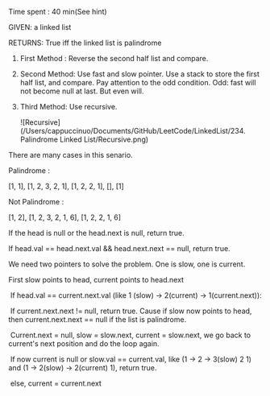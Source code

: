 Time spent : 40 min(See hint)

GIVEN: a linked list

RETURNS: True iff the linked list is palindrome



1. First Method : Reverse the second half list and compare.

2. Second Method: Use fast and slow pointer. Use a stack to store the first half list, and compare. Pay attention to the odd condition. Odd: fast will not become null at last. But even will.

3. Third Method: Use recursive.

   ![Recursive](/Users/cappuccinuo/Documents/GitHub/LeetCode/LinkedList/234. Palindrome Linked List/Recursive.png)



There are many cases in this senario.

Palindrome : 

[1, 1], [1, 2, 3, 2, 1], [1, 2, 2, 1], [], [1]

Not Palindrome :

[1, 2], [1, 2, 3, 2, 1, 6], [1, 2, 2, 1, 6]

If the head is null or the head.next is null, return true.

If head.val == head.next.val && head.next.next == null, return true.

We need two pointers to solve the problem. One is slow, one is current.

First slow points to head, current points to head.next

​	If head.val == current.next.val    (like 1 (slow) -> 2(current) -> 1(current.next)):

​		If current.next.next != null, return true. Cause if slow now points to head, then current.next.next == null if the list is palindrome.

​		Current.next = null, slow = slow.next, current = slow.next, we go back to current's next position and do the loop again.

​		If now current is null or slow.val == current.val, like (1 -> 2 -> 3(slow) 2 1) and (1 -> 2(slow) -> 2(current) 1), return true.

​	else, current = current.next